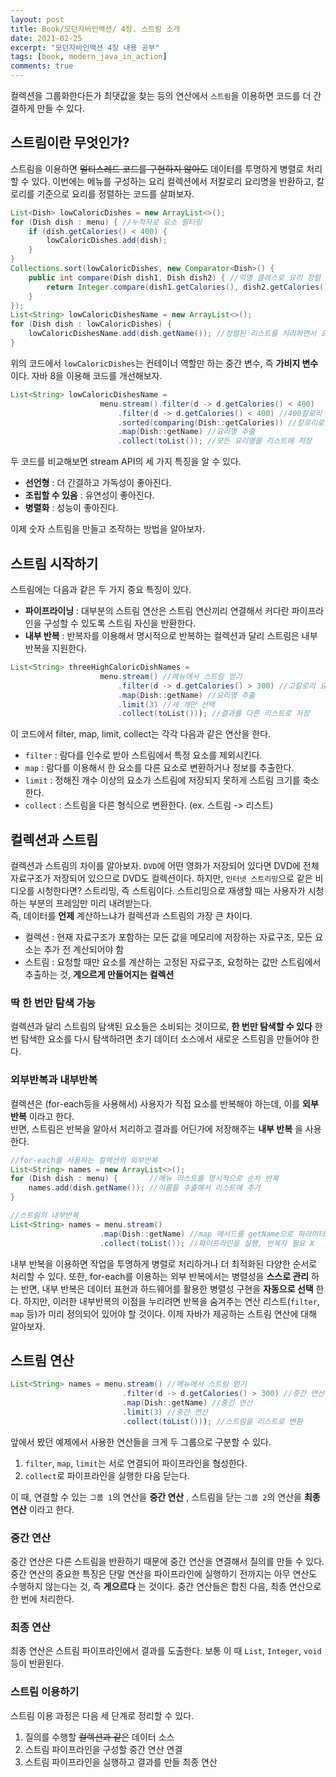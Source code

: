 ```yaml
---
layout: post
title: Book/모던자바인액션/ 4장. 스트림 소개
date: 2021-02-25
excerpt: "모던자바인액션 4장 내용 공부"
tags: [book, modern_java_in_action]
comments: true
---
```


컬렉션을 그룹화한다든가 최댓값을 찾는 등의 연산에서 `스트림`을 이용하면 코드를 더 간결하게 만들 수 있다.
## 스트림이란 무엇인가?
스트림을 이용하면 ~~멀티스레드 코드를 구현하지 않아도~~ 데이터를 투명하게 병렬로 처리할 수 있다.
이번에는 메뉴를 구성하는 요리 컬렉션에서 저칼로리 요리명을 반환하고, 칼로리를 기준으로 요리를 정렬하는 코드를 살펴보자.
```java
List<Dish> lowCaloricDishes = new ArrayList<>();
for (Dish dish : menu) { //누적자로 요소 필터링
    if (dish.getCalories() < 400) {
        lowCaloricDishes.add(dish);
    }
}
Collections.sort(lowCaloricDishes, new Comparator<Dish>() {
    public int compare(Dish dish1, Dish dish2) { //익명 클래스로 요리 정렬
        return Integer.compare(dish1.getCalories(), dish2.getCalories());
    }
});
List<String> lowCaloricDishesName = new ArrayList<>();
for (Dish dish : lowCaloricDishes) {
    lowCaloricDishesName.add(dish.getName()); //정렬된 리스트를 처리하면서 요리 이름 선택
}
```
위의 코드에서 `lowCaloricDishes`는 컨테이너 역할만 하는 중간 변수, 즉 __가비지 변수__ 이다. 자바 8을 이용해 코드를 개선해보자.
```java
List<String> lowCaloricDishesName =
                    menu.stream().filter(d -> d.getCalories() < 400)
                        .filter(d -> d.getCalories() < 400) //400칼로리 이하의 요리 선택
                        .sorted(comparing(Dish::getCalories)) //칼로리로 요리 정렬
                        .map(Dish::getName) //요리명 추출
                        .collect(toList()); //모든 요리명을 리스트에 저장
```
두 코드를 비교해보면 stream API의 세 가지 특징을 알 수 있다.
- __선언형__ : 더 간결하고 가독성이 좋아진다.
- __조립할 수 있음__ : 유연성이 좋아진다.
- __병렬화__ : 성능이 좋아진다.  

이제 숫자 스트림을 만들고 조작하는 방법을 알아보자.
## 스트림 시작하기
스트림에는 다음과 같은 두 가지 중요 특징이 있다.
- __파이프라이닝__ : 대부분의 스트림 연산은 스트림 연산끼리 연결해서 커다란 파이프라인을 구성할 수 있도록 스트림 자신을 반환한다.
- __내부 반복__ : 반복자를 이용해서 명시적으로 반복하는 컬렉션과 달리 스트림은 내부 반복을 지원한다.  

```java
List<String> threeHighCaloricDishNames = 
                    menu.stream() //메뉴에서 스트림 얻기
                        .filter(d -> d.getCalories() > 300) //고칼로리 요리 필터링
                        .map(Dish::getName) //요리명 추출
                        .limit(3) //세 개만 선택
                        .collect(toList())); //결과를 다른 리스트로 저장
```
이 코드에서 filter, map, limit, collect는 각각 다음과 같은 연산을 한다.
- `filter` : 람다를 인수로 받아 스트림에서 특정 요소를 제외시킨다.
- `map` : 람다를 이용해서 한 요소를 다른 요소로 변환하거나 정보를 추출한다.
- `limit` : 정해진 개수 이상의 요소가 스트림에 저장되지 못하게 스트림 크기를 축소한다.
- `collect` : 스트림을 다른 형식으로 변환한다. (ex. 스트림 -> 리스트)  

## 컬렉션과 스트림
컬렉션과 스트림의 차이를 알아보자. `DVD`에 어떤 영화가 저장되어 있다면 DVD에 전체 자료구조가 저장되어 있으므로 DVD도 컬렉션이다.
하지만, `인터넷 스트리밍`으로 같은 비디오를 시청한다면? 스트리밍, 즉 스트림이다.
스트리밍으로 재생할 때는 사용자가 시청하는 부분의 프레임만 미리 내려받는다.  
즉, 데이터를 __언제__ 계산하느냐가 컬렉션과 스트림의 가장 큰 차이다.
- 컬렉션 : 현재 자료구조가 포함하는 모든 값을 메모리에 저장하는 자료구조, 모든 요소는 추가 전 계산되어야 함
- 스트림 : 요청할 때만 요소를 계산하는 고정된 자료구조, 요청하는 값만 스트림에서 추출하는 것, __게으르게 만들어지는 컬렉션__  

### 딱 한 번만 탐색 가능
컬렉션과 달리 스트림의 탐색된 요소들은 소비되는 것이므로, __한 번만 탐색할 수 있다__
한 번 탐색한 요소를 다시 탐색하려면 초기 데이터 소스에서 새로운 스트림을 만들어야 한다.
### 외부반복과 내부반복
컬렉션은 (for-each등을 사용해서) 사용자가 직접 요소를 반복해야 하는데, 이를 __외부 반복__ 이라고 한다.  
반면, 스트림은 반복을 알아서 처리하고 결과를 어딘가에 저장해주는 __내부 반복__ 을 사용한다. 
```java
//for-each를 사용하는 컬렉션의 외부반복
List<String> names = new ArrayList<>();
for (Dish dish : menu) {       //메뉴 리스트를 명시적으로 순차 반복
    names.add(dish.getName()); //이름을 추출해서 리스트에 추가
}

//스트림의 내부반복
List<String> names = menu.stream()
                    .map(Dish::getName) //map 메서드를 getName으로 파라미터화해서 요리명 추출
                    .collect(toList()); //파이프라인을 실행, 반복자 필요 X
```
내부 반복을 이용하면 작업을 투명하게 병렬로 처리하거나 더 최적화된 다양한 순서로 처리할 수 있다.
또한, for-each를 이용하는 외부 반복에서는 병렬성을 __스스로 관리__ 하는 반면, 내부 반복은 데이터 표현과 하드웨어를 활용한 병렬성 구현을 __자동으로 선택__ 한다.
하지만, 이러한 내부반복의 이점을 누리려면 반복을 숨겨주는 연산 리스트(`filter`, `map` 등)가 미리 정의되어 있어야 할 것이다.
이제 자바가 제공하는 스트림 연산에 대해 알아보자.

## 스트림 연산
```java
List<String> names = menu.stream() //메뉴에서 스트림 얻기
                         .filter(d -> d.getCalories() > 300) //중간 연산
                         .map(Dish::getName) //중간 연산
                         .limit(3) //중간 연산
                         .collect(toList())); //스트림을 리스트로 변환
```
앞에서 봤던 예제에서 사용한 연산들을 크게 두 그룹으로 구분할 수 있다.
1. `filter`, `map`, `limit`는 서로 연결되어 파이프라인을 형성한다.
2. `collect`로 파이프라인을 실행한 다음 닫는다.  

이 때, 연결할 수 있는 `그룹 1`의 연산을 __중간 연산__ , 스트림을 닫는 `그룹 2`의 연산을 __최종 연산__ 이라고 한다.
### 중간 연산
중간 연산은 다른 스트림을 반환하기 때문에 중간 연산을 연결해서 질의를 만들 수 있다.
중간 연산의 중요한 특징은 단말 연산을 파이프라인에 실행하기 전까지는 아무 연산도 수행하지 않는다는 것, 즉 __게으르다__ 는 것이다. 
중간 연산들은 합친 다음, 최종 연산으로 한 번에 처리한다.
### 최종 연산
최종 연산은 스트림 파이프라인에서 결과를 도출한다. 보통 이 때 `List`, `Integer`, `void` 등이 반환된다.
### 스트림 이용하기
스트림 이용 과정은 다음 세 단계로 정리할 수 있다.
1. 질의를 수행할 ~~컬렉션과 같은~~ 데이터 소스
2. 스트림 파이프라인을 구성할 중간 연산 연결
3. 스트림 파이프라인을 실행하고 결과를 만들 최종 연산
